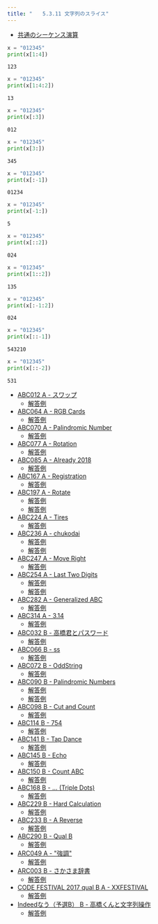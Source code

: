```yaml
---
title: "　　5.3.11 文字列のスライス"
---
```


* [共通のシーケンス演算](https://docs.python.org/ja/3/library/stdtypes.html#common-sequence-operations)

```python:サンプルコード：sample_282.py
x = "012345"
print(x[1:4])
```

```text:実行結果
123
```

```python:サンプルコード：sample_283.py
x = "012345"
print(x[1:4:2])
```

```text:実行結果
13
```

```python:サンプルコード：sample_284.py
x = "012345"
print(x[:3])
```

```text:実行結果
012
```

```python:サンプルコード：sample_285.py
x = "012345"
print(x[3:])
```

```text:実行結果
345
```

```python:サンプルコード：sample_286.py
x = "012345"
print(x[:-1])
```

```text:実行結果
01234
```

```python:サンプルコード：sample_287.py
x = "012345"
print(x[-1:])
```

```text:実行結果
5
```

```python:サンプルコード：sample_288.py
x = "012345"
print(x[::2])
```

```text:実行結果
024
```

```python:サンプルコード：sample_289.py
x = "012345"
print(x[1::2])
```

```text:実行結果
135
```

```python:サンプルコード：sample_290.py
x = "012345"
print(x[:-1:2])
```

```text:実行結果
024
```

```python:サンプルコード：sample_291.py
x = "012345"
print(x[::-1])
```

```text:実行結果
543210
```

```python:サンプルコード：sample_292.py
x = "012345"
print(x[::-2])
```

```text:実行結果
531
```

- [ABC012 A - スワップ](https://atcoder.jp/contests/abc012/tasks/abc012_1)
    - [解答例](https://atcoder.jp/contests/abc012/submissions/17502182)
- [ABC064 A - RGB Cards](https://atcoder.jp/contests/abc064/tasks/abc064_a)
    - [解答例](https://atcoder.jp/contests/abc064/submissions/15311536)
- [ABC070 A - Palindromic Number](https://atcoder.jp/contests/abc070/tasks/abc070_a)
    - [解答例](https://atcoder.jp/contests/abc070/submissions/17502237)
- [ABC077 A - Rotation](https://atcoder.jp/contests/abc077/tasks/abc077_a)
    - [解答例](https://atcoder.jp/contests/abc077/submissions/17502273)
- [ABC085 A - Already 2018](https://atcoder.jp/contests/abc085/tasks/abc085_a)
    - [解答例](https://atcoder.jp/contests/abc085/submissions/17893367)
- [ABC167 A - Registration](https://atcoder.jp/contests/abc167/tasks/abc167_a)
    - [解答例](https://atcoder.jp/contests/abc167/submissions/13240752)
- [ABC197 A - Rotate](https://atcoder.jp/contests/abc197/tasks/abc197_a)
    - [解答例](https://atcoder.jp/contests/abc197/submissions/21428038)
    - [解答例](https://atcoder.jp/contests/abc197/submissions/21428107)
- [ABC224 A - Tires](https://atcoder.jp/contests/abc224/tasks/abc224_a)
    - [解答例](https://atcoder.jp/contests/abc224/submissions/26995889)
- [ABC236 A - chukodai](https://atcoder.jp/contests/abc236/tasks/abc236_a)
    - [解答例](https://atcoder.jp/contests/abc236/submissions/28883028)
    - [解答例](https://atcoder.jp/contests/abc236/submissions/28883047)
- [ABC247 A - Move Right](https://atcoder.jp/contests/abc247/tasks/abc247_a)
    - [解答例](https://atcoder.jp/contests/abc247/submissions/30896872)
- [ABC254 A - Last Two Digits](https://atcoder.jp/contests/abc254/tasks/abc254_a)
    - [解答例](https://atcoder.jp/contests/abc254/submissions/32254092)
    - [解答例](https://atcoder.jp/contests/abc254/submissions/32254117)
- [ABC282 A - Generalized ABC](https://atcoder.jp/contests/abc282/tasks/abc282_a)
    - [解答例](https://atcoder.jp/contests/abc282/submissions/37473170)
- [ABC314 A - 3.14](https://atcoder.jp/contests/abc314/tasks/abc314_a)
    - [解答例](https://atcoder.jp/contests/abc314/submissions/44589388)
- [ABC032 B - 高橋君とパスワード](https://atcoder.jp/contests/abc032/tasks/abc032_b)
    - [解答例](https://atcoder.jp/contests/abc032/submissions/17893103)
- [ABC066 B - ss](https://atcoder.jp/contests/abc066/tasks/abc066_b)
    - [解答例](https://atcoder.jp/contests/abc066/submissions/17693555)
- [ABC072 B - OddString](https://atcoder.jp/contests/abc072/tasks/abc072_b)
    - [解答例](https://atcoder.jp/contests/abc072/submissions/17893891)
- [ABC090 B - Palindromic Numbers](https://atcoder.jp/contests/abc090/tasks/abc090_b)
    - [解答例](https://atcoder.jp/contests/abc090/submissions/17502342)
    - [解答例](https://atcoder.jp/contests/abc090/submissions/17502385)
- [ABC098 B - Cut and Count](https://atcoder.jp/contests/abc098/tasks/abc098_b)
    - [解答例](https://atcoder.jp/contests/abc098/submissions/17894269)
- [ABC114 B - 754](https://atcoder.jp/contests/abc114/tasks/abc114_b)
    - [解答例](https://atcoder.jp/contests/abc114/submissions/17894354)
- [ABC141 B - Tap Dance](https://atcoder.jp/contests/abc141/tasks/abc141_b)
    - [解答例](https://atcoder.jp/contests/abc141/submissions/17894730)
- [ABC145 B - Echo](https://atcoder.jp/contests/abc145/tasks/abc145_b)
    - [解答例](https://atcoder.jp/contests/abc145/submissions/17894764)
- [ABC150 B - Count ABC](https://atcoder.jp/contests/abc150/tasks/abc150_b)
    - [解答例](https://atcoder.jp/contests/abc150/submissions/17503191)
- [ABC168 B - ... (Triple Dots)](https://atcoder.jp/contests/abc168/tasks/abc168_b)
    - [解答例](https://atcoder.jp/contests/abc168/submissions/13403202)
- [ABC229 B - Hard Calculation](https://atcoder.jp/contests/abc229/tasks/abc229_b)
    - [解答例](https://atcoder.jp/contests/abc229/submissions/28883533)
- [ABC233 B - A Reverse](https://atcoder.jp/contests/abc233/tasks/abc233_b)
    - [解答例](https://atcoder.jp/contests/abc233/submissions/28884145)
- [ABC290 B - Qual B](https://atcoder.jp/contests/abc290/tasks/abc290_b)
    - [解答例](https://atcoder.jp/contests/abc290/submissions/39952943)
- [ARC049 A - "強調"](https://atcoder.jp/contests/arc049/tasks/arc049_a)
    - [解答例](https://atcoder.jp/contests/arc049/submissions/17911083)
- [ARC003 B - さかさま辞書](https://atcoder.jp/contests/arc003/tasks/arc003_2)
    - [解答例](https://atcoder.jp/contests/arc003/submissions/15087733)
- [CODE FESTIVAL 2017 qual B A - XXFESTIVAL](https://atcoder.jp/contests/code-festival-2017-qualb/tasks/code_festival_2017_qualb_a)
    - [解答例](https://atcoder.jp/contests/code-festival-2017-qualb/submissions/17911112)
- [Indeedなう（予選B） B - 高橋くんと文字列操作](https://atcoder.jp/contests/indeednow-qualb/tasks/indeednow_2015_qualb_2)
    - [解答例](https://atcoder.jp/contests/indeednow-qualb/submissions/15459240)